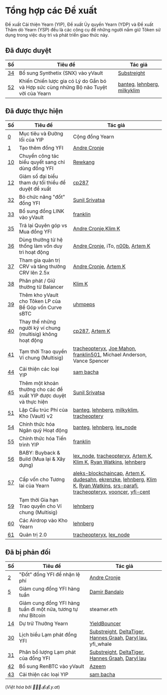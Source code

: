 # Tổng hợp các Đề xuất

Đề xuất Cải thiện Yearn (YIP), Đề xuất Ủy quyền Yearn (YDP) và Đề xuất Thăm dò Yearn (YSP) đều là các công cụ để những người nắm giữ Tôken sử dụng trong việc duy trì và phát triển giao thức này.

## Đã được duyệt

|Số|Tiêu đề|Tác giả|
|------|-----|------|
|[34](https://yips.yearn.finance/YIPS/yip-34)|Bổ sung Synthetix (SNX) vào yVault|[Substreight](https://github.com/substreight)|
|[52](https://yips.yearn.finance/YIPS/yip-52)|Khiến Chiến lược gia có Lý do Gắn bó và Hợp sức cùng những Bộ não Tuyệt vời của Yearn|[banteg](https://github.com/banteg), [lehnberg](https://github.com/lehnberg), [milkyklim](https://github.com/milkyklim)|

## Đã được thực hiện

|Số|Tiêu đề|Tác giả|
|------|-----|------|
|[0](https://yips.yearn.finance/YIPS/yip-0)|Mục tiêu và Đường lối của YIP|Cộng đồng Yearn|
|[1](https://yips.yearn.finance/YIPS/yip-1)|Tạo thêm đồng YFI|[Andre Cronje](https://github.com/andrecronje)|
|[10](https://yips.yearn.finance/YIPS/yip-10)|Chuyển công tác biểu quyết sang chỉ dùng đồng YFI|[Rewkang](https://github.com/rewkang)|
|[12](https://yips.yearn.finance/YIPS/yip-12)|Giảm số đại biểu tham dự tối thiểu để duyệt đề xuất|[cp287](https://github.com/illlefr4u)|
|[32](https://yips.yearn.finance/YIPS/yip-32)|Bỏ chức năng "đốt" đồng YFI|[Sunil Srivatsa](https://github.com/alphastorm)|
|[33](https://yips.yearn.finance/YIPS/yip-33)|Bổ sung đồng LINK vào yVault|[franklin](https://github.com/franklin501)|
|[35](https://yips.yearn.finance/YIPS/yip-35)|Trả lại Quyên góp vs Mua đồng YFI|[Andre Cronje](https://github.com/andrecronje),[Klim K](https://github.com/milkyklim)|
|[36](https://yips.yearn.finance/YIPS/yip-36)|Dùng thưởng từ hệ thống làm vốn duy trì hoạt động|[Andre Cronje](https://github.com/andrecronje), iTo, [n00b](https://github.com/jchi18), [Artem K](https://github.com/banteg)|
|[37](https://yips.yearn.finance/YIPS/yip-37)|Tham gia quản trị CRV và tăng thưởng CRV lên 2.5x|[Andre Cronje](https://github.com/andrecronje), [Artem K](https://github.com/banteg)|
|[38](https://yips.yearn.finance/YIPS/yip-38)|Phân phát / Giữ thưởng từ Balancer|[Klim K](https://github.com/milkyklim)|
|[39](https://yips.yearn.finance/YIPS/yip-39)|Thêm kho yVault cho Tôken LP của Bể Góp vốn Curve sBTC|[uhmpeps](https://github.com/az)|
|[40](https://yips.yearn.finance/YIPS/yip-40)|Thay thế những người ký ví chung (multisig) không hoạt động|[cp287](https://github.com/illlefr4u), [Artem K](https://github.com/banteg)|
|[41](https://yips.yearn.finance/YIPS/yip-41)|Tạm thời Trao quyền Ví chung (Multisig)|[tracheopteryx](https://github.com/tracheopteryx), [Joe Mahon](https://github.com/Substreight), [franklin501](https://github.com/franklin501), Michael Anderson, Vance Spencer|
|[44](https://yips.yearn.finance/YIPS/yip-44)|Cải thiện các loại YIP|[sam bacha](sam@freighttrust.com)|
|[45](https://yips.yearn.finance/YIPS/yip-45)|Thêm một khoản thưởng cho các đề xuất YIP được duyệt và thực hiện|[Sunil Srivatsa](https://github.com/alphastorm)|
|[51](https://yips.yearn.finance/YIPS/yip-51)|Lập Cấu trúc Phí của Kho (Vault) v2|[banteg](https://github.com/banteg), [lehnberg](https://github.com/lehnberg), [milkyklim](https://github.com/milkyklim), [tracheoptery](https://github.com/tracheopteryx)|
|[54](https://yips.yearn.finance/YIPS/yip-54)|Chính thức hóa Ngân quỹ Hoạt động|[banteg](https://github.com/banteg), [lehnberg](https://github.com/lehnberg), [lex_node](https://github.com/lex_node)|[milkyklim](https://github.com/milkyklim), [tracheopteryx](https://github.com/tracheopteryx)|
|[55](https://gov.yearn.finance/t/yip-55-formalize-the-yip-process/7959/7)|Chính thức hóa Tiến trình YIP|[franklin](https://github.com/franklin501)|
|[56](https://snapshot.org/#/yearn/proposal/Qmb6gBzjvgLMazSrQQGVcjutLNdkVyM2Lh6yckMzdoaHWZ)|BABY: Buyback & Build (Mua lại & Xây dựng)|[lex_node](https://github.com/lex_node), [tracheopteryx](https://github.com/tracheopteryx), [Artem K](https://github.com/banteg), [Klim K](https://github.com/milkyklim), [Ryan Watkins](https://twitter.com/RyanWatkins_), [lehnberg](https://github.com/lehnberg)|
|[57](https://snapshot.org/#/yearn/proposal/QmX8oYTSkaXSARYZn7RuQzUufW9bVVQtwJ3zxurWrquS9a)| Cấp vốn cho Tương lai của Yearn| [aleks-blockchaincap](https://gov.yearn.finance/u/aleks-blockchaincap/summary), [Artem K](https://github.com/banteg), [dudesahn](https://twitter.com/dudesahn), [ekrenzke](https://gov.yearn.finance/u/ekrenzke), [lehnberg](https://github.com/lehnberg), [Klim K](https://github.com/milkyklim), [Ryan Watkins](https://twitter.com/RyanWatkins_), [srs-parafi](https://gov.yearn.finance/u/srs-parafi/summary), [tracheopteryx](https://github.com/tracheopteryx), [vooncer](https://gov.yearn.finance/u/vooncer/summary), [yfi-cent](https://gov.yearn.finance/u/yfi-cent/summary)|
|[59](https://snapshot.org/#/yearn/proposal/QmdRCXH6BQpNcucoZqAtS5hQKjckE2428qiZoWjxmJXbs3)|Tạm thời Gia hạn Trao quyền cho Ví chung (Multisig)|[lehnberg](https://github.com/lehnberg)|
|[60](https://snapshot.org/#/ybaby.eth/proposal/QmNqAqRKMFcoRjaRYAKCVETij6sjJ4S1293kbpYDMVvcjB)|Các Airdrop vào Kho Yearn|[lehnberg](https://github.com/lehnberg)|
|[61](https://snapshot.org/#/ybaby.eth/proposal/QmSMyYeKrRpnA7Xn56o2NtbCUzxmhzCupL7LxMA1reXxq4)|Quản trị 2.0|[tracheopteryx](https://github.com/tracheopteryx), [lex_node](https://github.com/lex_node)|

## Đã bị phản đối

|Số|Tiêu đề|Tác giả|
|------|-----|------|
|[2](https://yips.yearn.finance/YIPS/yip-2)|"Đốt" đồng YFI để nhận lệ phí|[Andre Cronje](https://github.com/andrecronje)|
|[5](https://yips.yearn.finance/YIPS/yip-5)|Giảm cung đồng YFI hàng tuần|[Damir Bandalo](https://github.com/sikiriki12)|
|[8](https://yips.yearn.finance/YIPS/yip-8)|Giảm cung đồng YFI hàng tuần đi một nửa, tương tự như Bitcoin|steamer.eth|
|[14](https://yips.yearn.finance/YIPS/yip-14)|Dự trữ Thưởng Yearn|[YieldBouncer](https://github.com/yieldbouncer)|
|[30](https://yips.yearn.finance/YIPS/yip-30)|Lịch biểu Lạm phát đồng YFI|[Substreight](https://github.com/substreight), [DeltaTiger](https://github.com/deltatigernz), [Hannes Graah](https://github.com/Graadient), [Daryl lau](https://github.com/Daryllautk), yfi_whale|
|[31](https://yips.yearn.finance/YIPS/yip-31)|Phân bổ lượng Lạm phát của đồng YFI|[Substreight](https://github.com/substreight), [DeltaTiger](https://github.com/deltatigernz), [Hannes Graah](https://github.com/Graadient), [Daryl lau](https://github.com/Daryllautk)|
|[42](https://yips.yearn.finance/YIPS/yip-42)|Bổ sung RenBTC vào yVault|[Azeem](https://github.com/zu-ctrl)|
|[43](https://yips.yearn.finance/YIPS/yip-43)|Cải thiện các loại YIP|[sam bacha](sam@freighttrust.com)|


(_Việt hóa bởi 🤖💵💵💰💰.y.at_)